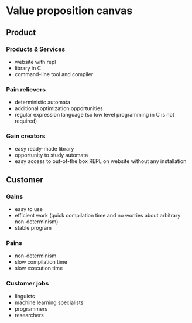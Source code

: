 # Value proposition canvas

## Product

### Products & Services

- website with repl
- library in C
- command-line tool and compiler

### Pain relievers

- deterministic automata
- additional optimization opportunities
- regular expression language (so low level programming in C is not required)

### Gain creators

- easy ready-made library
- opportunity to study automata
- easy access to out-of-the box REPL on website without any installation

## Customer

### Gains

- easy to use
- efficient work (quick compilation time and no worries about arbitrary non-determinism)
- stable program

### Pains

- non-determinism
- slow compilation time
- slow execution time

### Customer jobs

- linguists
- machine learning specialists
- programmers
- researchers

